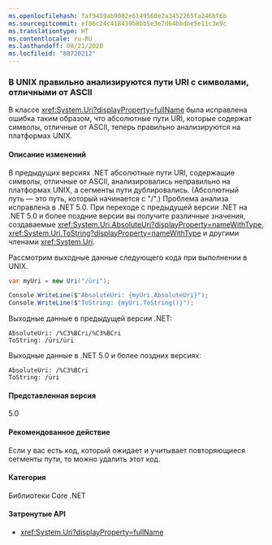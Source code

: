 ```yaml
---
ms.openlocfilehash: faf9459ab9002e6149560e2a3452265fa246bf6b
ms.sourcegitcommit: ef86c24c418439b8bb5e3e7d64bbdbe5e11c3e9c
ms.translationtype: HT
ms.contentlocale: ru-RU
ms.lasthandoff: 08/21/2020
ms.locfileid: "88720212"
---
```

### <a name="uri-paths-with-non-ascii-characters-parse-correctly-on-unix"></a>В UNIX правильно анализируются пути URI с символами, отличными от ASCII

В классе <xref:System.Uri?displayProperty=fullName> была исправлена ошибка таким образом, что абсолютные пути URI, которые содержат символы, отличные от ASCII, теперь правильно анализируются на платформах UNIX.

#### <a name="change-description"></a>Описание изменений

В предыдущих версиях .NET абсолютные пути URI, содержащие символы, отличные от ASCII, анализировались неправильно на платформах UNIX, а сегменты пути дублировались. (Абсолютный путь — это путь, который начинается с "/".) Проблема анализа исправлена в .NET 5.0. При переходе с предыдущей версии .NET на .NET 5.0 и более поздние версии вы получите различные значения, создаваемые <xref:System.Uri.AbsoluteUri?displayProperty=nameWithType>, <xref:System.Uri.ToString?displayProperty=nameWithType> и другими членами <xref:System.Uri>.

Рассмотрим выходные данные следующего кода при выполнении в UNIX.

```csharp
var myUri = new Uri("/üri");

Console.WriteLine($"AbsoluteUri: {myUri.AbsoluteUri}");
Console.WriteLine($"ToString: {myUri.ToString()}");
```

Выходные данные в предыдущей версии .NET:

```text
AbsoluteUri: /%C3%BCri/%C3%BCri
ToString: /üri/üri
```

Выходные данные в .NET 5.0 и более поздних версиях:

```text
AbsoluteUri: /%C3%BCri
ToString: /üri
```

#### <a name="version-introduced"></a>Представленная версия

5.0

#### <a name="recommended-action"></a>Рекомендованное действие

Если у вас есть код, который ожидает и учитывает повторяющиеся сегменты пути, то можно удалить этот код.

#### <a name="category"></a>Категория

Библиотеки Core .NET

#### <a name="affected-apis"></a>Затронутые API

- <xref:System.Uri?displayProperty=fullName>

<!--

#### Affected APIs

- `T:System.Uri`

-->
